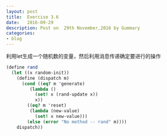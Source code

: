 ```yaml
---
layout: post
title:  Exercise 3.6
date:   2016-09-29
description: Post on  29th November,2016 by Gummary
categories:
- blog
---
```


利用let生成一个随机数的变量，然后利用消息传递确定要进行的操作

~~~scheme
(define rand
  (let ((x random-init))
    (define (dispatch m)
      (cond ((eq? m 'generate)
	     (lambda ()
	       (set! x (rand-update x))
	       x))
	    ((eq? m 'reset)
	     (lambda (new-value)
	       (set! x new-value)))
	    (else (error "No method -- rand" m))))
    dispatch))
~~~

    
